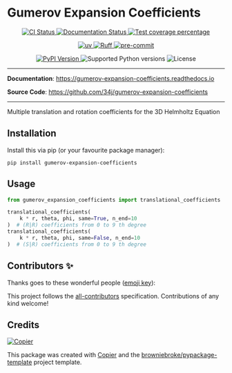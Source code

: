 # Gumerov Expansion Coefficients

<p align="center">
  <a href="https://github.com/34j/gumerov-expansion-coefficients/actions/workflows/ci.yml?query=branch%3Amain">
    <img src="https://img.shields.io/github/actions/workflow/status/34j/gumerov-expansion-coefficients/ci.yml?branch=main&label=CI&logo=github&style=flat-square" alt="CI Status" >
  </a>
  <a href="https://gumerov-expansion-coefficients.readthedocs.io">
    <img src="https://img.shields.io/readthedocs/gumerov-expansion-coefficients.svg?logo=read-the-docs&logoColor=fff&style=flat-square" alt="Documentation Status">
  </a>
  <a href="https://codecov.io/gh/34j/gumerov-expansion-coefficients">
    <img src="https://img.shields.io/codecov/c/github/34j/gumerov-expansion-coefficients.svg?logo=codecov&logoColor=fff&style=flat-square" alt="Test coverage percentage">
  </a>
</p>
<p align="center">
  <a href="https://github.com/astral-sh/uv">
    <img src="https://img.shields.io/endpoint?url=https://raw.githubusercontent.com/astral-sh/uv/main/assets/badge/v0.json" alt="uv">
  </a>
  <a href="https://github.com/astral-sh/ruff">
    <img src="https://img.shields.io/endpoint?url=https://raw.githubusercontent.com/astral-sh/ruff/main/assets/badge/v2.json" alt="Ruff">
  </a>
  <a href="https://github.com/pre-commit/pre-commit">
    <img src="https://img.shields.io/badge/pre--commit-enabled-brightgreen?logo=pre-commit&logoColor=white&style=flat-square" alt="pre-commit">
  </a>
</p>
<p align="center">
  <a href="https://pypi.org/project/gumerov-expansion-coefficients/">
    <img src="https://img.shields.io/pypi/v/gumerov-expansion-coefficients.svg?logo=python&logoColor=fff&style=flat-square" alt="PyPI Version">
  </a>
  <img src="https://img.shields.io/pypi/pyversions/gumerov-expansion-coefficients.svg?style=flat-square&logo=python&amp;logoColor=fff" alt="Supported Python versions">
  <img src="https://img.shields.io/pypi/l/gumerov-expansion-coefficients.svg?style=flat-square" alt="License">
</p>

---

**Documentation**: <a href="https://gumerov-expansion-coefficients.readthedocs.io" target="_blank">https://gumerov-expansion-coefficients.readthedocs.io </a>

**Source Code**: <a href="https://github.com/34j/gumerov-expansion-coefficients" target="_blank">https://github.com/34j/gumerov-expansion-coefficients </a>

---

Multiple translation and rotation coefficients for the 3D Helmholtz Equation

## Installation

Install this via pip (or your favourite package manager):

```shell
pip install gumerov-expansion-coefficients
```

## Usage

```python
from gumerov_expansion_coefficients import translational_coefficients

translational_coefficients(
    k * r, theta, phi, same=True, n_end=10
)  # (R|R) coefficients from 0 to 9 th degree
translational_coefficients(
    k * r, theta, phi, same=False, n_end=10
)  # (S|R) coefficients from 0 to 9 th degree
```

## Contributors ✨

Thanks goes to these wonderful people ([emoji key](https://allcontributors.org/docs/en/emoji-key)):

<!-- prettier-ignore-start -->
<!-- ALL-CONTRIBUTORS-LIST:START - Do not remove or modify this section -->
<!-- markdownlint-disable -->
<!-- markdownlint-enable -->
<!-- ALL-CONTRIBUTORS-LIST:END -->
<!-- prettier-ignore-end -->

This project follows the [all-contributors](https://github.com/all-contributors/all-contributors) specification. Contributions of any kind welcome!

## Credits

[![Copier](https://img.shields.io/endpoint?url=https://raw.githubusercontent.com/copier-org/copier/master/img/badge/badge-grayscale-inverted-border-orange.json)](https://github.com/copier-org/copier)

This package was created with
[Copier](https://copier.readthedocs.io/) and the
[browniebroke/pypackage-template](https://github.com/browniebroke/pypackage-template)
project template.
